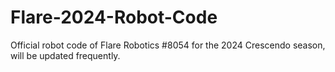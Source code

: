 # Flare-2024-Robot-Code
Official robot code of Flare Robotics #8054 for the 2024 Crescendo season, will be updated frequently.

